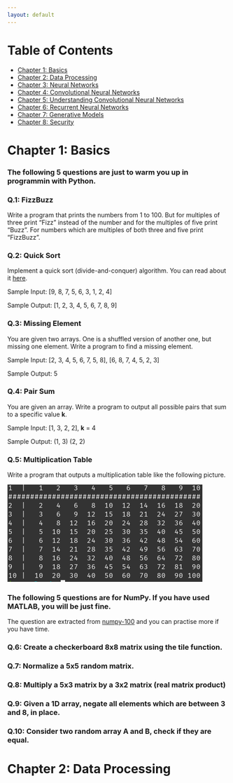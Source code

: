 ```yaml
---
layout: default
---
```

# Table of Contents
* [Chapter 1: Basics](#chapter-1-basics)
* [Chapter 2: Data Processing](#chapter-2-data-processing)
* [Chapter 3: Neural Networks](#chapter-3:-neural-networks)
* [Chapter 4: Convolutional Neural Networks](#chapter-4:-convolutional-neural-networks)
* [Chapter 5: Understanding Convolutional Neural Networks](#chapter-5:-understanding-convolutional-neural-networks)
* [Chapter 6: Recurrent Neural Networks](#chapter-6:-recurrent-neural-networks)
* [Chapter 7: Generative Models](#chapter-7:-recurrent-neural-networks)
* [Chapter 8: Security](#chapter-8:-security)

# Chapter 1: Basics
### The following 5 questions are just to warm you up in programmin with Python.

### Q.1: FizzBuzz
Write a program that prints the numbers from 1 to 100. But for multiples of three print “Fizz” instead of the number and for the multiples of five print “Buzz”. For numbers which are multiples of both three and five print “FizzBuzz”.

### Q.2: Quick Sort
Implement a quick sort (divide-and-conquer) algorithm. You can read about it
[here](https://en.wikipedia.org/wiki/Quicksort#:~:text=Quicksort%20is%20a%20divide%2Dand,sometimes%20called%20partition%2Dexchange%20sort.).

Sample Input: [9, 8, 7, 5, 6, 3, 1, 2, 4]

Sample Output: [1, 2, 3, 4, 5, 6, 7, 8, 9]

### Q.3: Missing Element
You are given two arrays. One is a shuffled version of another one, but missing
one element. Write a program to find a missing element.

Sample Input: [2, 3, 4, 5, 6, 7, 5, 8], [6, 8, 7, 4, 5, 2, 3]

Sample Output: 5

### Q.4: Pair Sum
You are given an array. Write a program to output all possible pairs that sum to
a specific value **k**.

Sample Input: [1, 3, 2, 2], **k** = 4

Sample Output: (1, 3) (2, 2)

### Q.5: Multiplication Table
Write a program that outputs a multiplication table like the following picture.

![Multiplication Table](figs/mul_table.png)

### The following 5 questions are for NumPy. If you have used MATLAB, you will be just fine.
The question are extracted from [numpy-100](https://github.com/rougier/numpy-100/blob/master/100_Numpy_exercises.ipynb) and you can practise more if you have time.

### Q.6: Create a checkerboard 8x8 matrix using the tile function.

### Q.7: Normalize a 5x5 random matrix.

### Q.8: Multiply a 5x3 matrix by a 3x2 matrix (real matrix product)

### Q.9: Given a 1D array, negate all elements which are between 3 and 8, in place.

### Q.10: Consider two random array A and B, check if they are equal.

# Chapter 2: Data Processing

